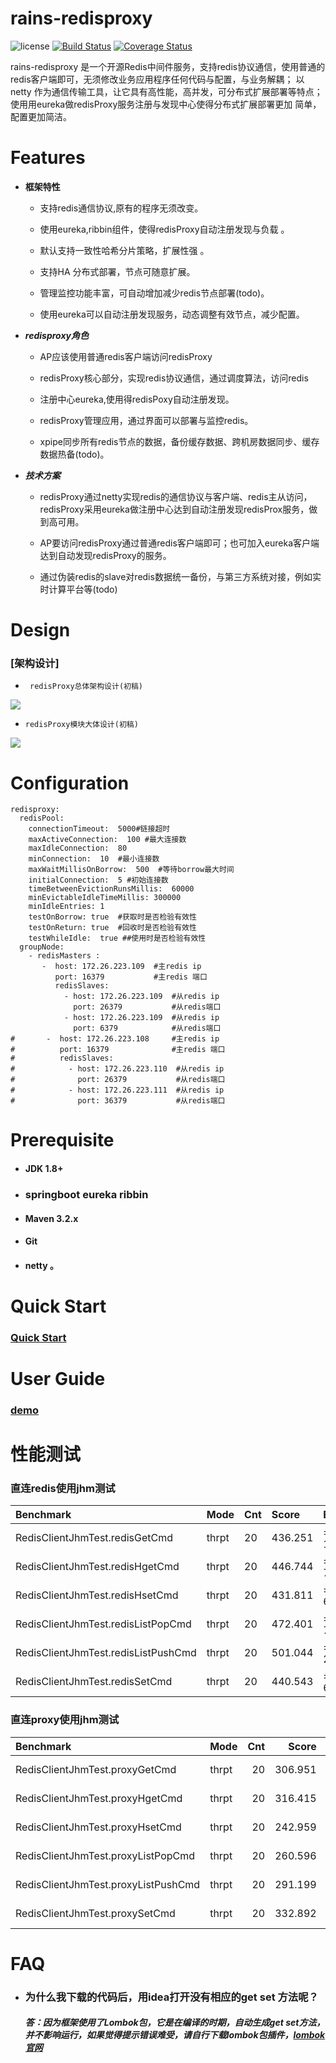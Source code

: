 rains-redisproxy
================
![license](https://img.shields.io/badge/license-Apache--2.0-green.svg)
[![Build Status](https://travis-ci.org/hugoDD/rains-redisproxy.svg?branch=master)](https://travis-ci.org/hugoDD/rains-redisproxy)
[![Coverage Status](https://coveralls.io/repos/github/hugoDD/rains-redisproxy/badge.svg?branch=master)](https://coveralls.io/github/hugoDD/rains-redisproxy?branch=master)

rains-redisproxy 是一个开源Redis中间件服务，支持redis协议通信，使用普通的redis客户端即可，无须修改业务应用程序任何代码与配置，与业务解耦；
以netty 作为通信传输工具，让它具有高性能，高并发，可分布式扩展部署等特点；使用用eureka做redisProxy服务注册与发现中心使得分布式扩展部署更加
简单，配置更加简洁。

 # Features

  * **框架特性**
 
      * 支持redis通信协议,原有的程序无须改变。

      * 使用eureka,ribbin组件，使得redisProxy自动注册发现与负载 。

      * 默认支持一致性哈希分片策略，扩展性强 。

      * 支持HA 分布式部署，节点可随意扩展。

      * 管理监控功能丰富，可自动增加减少redis节点部署(todo)。

      * 使用eureka可以自动注册发现服务，动态调整有效节点，减少配置。


 * ***redisproxy角色***

   * AP应该使用普通redis客户端访问redisProxy

   * redisProxy核心部分，实现redis协议通信，通过调度算法，访问redis

   * 注册中心eureka,使用得redisPoxy自动注册发现。
   
   * redisProxy管理应用，通过界面可以部署与监控redis。
   
    * xpipe同步所有redis节点的数据，备份缓存数据、跨机房数据同步、缓存数据热备(todo)。

 * ***技术方案***

   * redisProxy通过netty实现redis的通信协议与客户端、redis主从访问，redisProxy采用eureka做注册中心达到自动注册发现redisProx服务，做到高可用。

   * AP要访问redisProxy通过普通redis客户端即可；也可加入eureka客户端达到自动发现redisProxy的服务。
   
   * 通过伪装redis的slave对redis数据统一备份，与第三方系统对接，例如实时计算平台等(todo)


# Design
 ### [架构设计]
 *      redisProxy总体架构设计(初稿)
 ![](./doc/design/rains_redisProxy.png)
  *     redisProxy模块大体设计(初稿)
 ![](./doc/design/rains_redisProxyComponent.svg)

#   Configuration


    redisproxy:
      redisPool:
        connectionTimeout:  5000#链接超时
        maxActiveConnection:  100 #最大连接数
        maxIdleConnection:  80
        minConnection:  10  #最小连接数
        maxWaitMillisOnBorrow:  500  #等待borrow最大时间
        initialConnection:  5 #初始连接数
        timeBetweenEvictionRunsMillis:  60000  
        minEvictableIdleTimeMillis: 300000
        minIdleEntries: 1
        testOnBorrow: true  #获取时是否检验有效性
        testOnReturn: true  #回收时是否检验有效性
        testWhileIdle:  true ##使用时是否检验有效性
      groupNode:
        - redisMasters :
           -  host: 172.26.223.109  #主redis ip
              port: 16379           #主redis 端口
              redisSlaves:          
                - host: 172.26.223.109  #从redis ip
                  port: 26379           #从redis端口
                - host: 172.26.223.109  #从redis ip
                  port: 6379            #从redis端口
    #       -  host: 172.26.223.108     #主redis ip
    #          port: 16379              #主redis 端口
    #          redisSlaves:
    #            - host: 172.26.223.110  #从redis ip
    #              port: 26379           #从redis端口
    #            - host: 172.26.223.111  #从redis ip
    #              port: 36379           #从redis端口

  
# Prerequisite

  *   #### JDK 1.8+
  
  *   ### springboot eureka ribbin

  *   #### Maven 3.2.x

  *   #### Git

  *   ####  netty 。

# Quick Start

 ### [Quick Start](https://github.com/hugoDD/rains-redisproxy/wiki/QuickStart)

  

# User Guide

###  [demo](https://github.com/hugoDD/rains-redisproxy/wiki/demo)


# 性能测试
### 直连redis使用jhm测试

| Benchmark                           |  Mode  | Cnt |   Score |     Error  | Units |
| :-                                  | :-     | :-  | :-       | :-        | :-    |  
| RedisClientJhmTest.redisGetCmd      |  thrpt |  20 | 436.251 | ± 109.164 | ops/s |
| RedisClientJhmTest.redisHgetCmd     |  thrpt |  20 | 446.744 | ±  74.614 | ops/s |
| RedisClientJhmTest.redisHsetCmd     |  thrpt |  20 | 431.811 | ±  62.996 | ops/s |
| RedisClientJhmTest.redisListPopCmd  |  thrpt |  20 | 472.401 | ±  74.417 | ops/s |
| RedisClientJhmTest.redisListPushCmd | thrpt  | 20  | 501.044 | ±  25.642 | ops/s |
| RedisClientJhmTest.redisSetCmd      | thrpt  | 20  | 440.543 | ±  67.428 | ops/s |  


### 直连proxy使用jhm测试

|Benchmark                            |Mode   | Cnt  |  Score  |  Error   |Units |
|:-                                   |:-      | -:  | -:      |  -       | :-    |
|RedisClientJhmTest.proxyGetCmd       |thrpt   | 20  | 306.951 |± 38.230 | ops/s |
|RedisClientJhmTest.proxyHgetCmd      |thrpt   | 20  | 316.415 |± 17.515 | ops/s |
|RedisClientJhmTest.proxyHsetCmd      |thrpt   | 20  | 242.959 |± 82.894 | ops/s |
|RedisClientJhmTest.proxyListPopCmd   |thrpt   | 20  | 260.596 |± 85.742 | ops/s |
|RedisClientJhmTest.proxyListPushCmd  |thrpt   | 20  | 291.199 |± 46.258 | ops/s |
|RedisClientJhmTest.proxySetCmd       |thrpt   | 20  | 332.892 |± 35.410 | ops/s |


# FAQ

* ### 为什么我下载的代码后，用idea打开没有相应的get set 方法呢？
   ##### 答：因为框架使用了Lombok包，它是在编译的时期，自动生成get set方法，并不影响运行，如果觉得提示错误难受，请自行下载lombok包插件，[lombok官网](http://projectlombok.org/)




